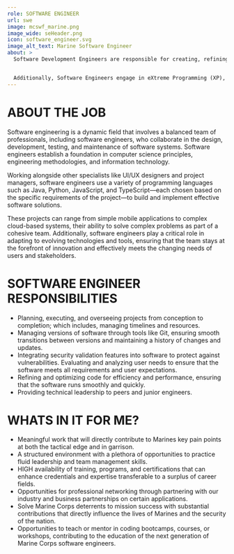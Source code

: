 ```yaml
---
role: SOFTWARE ENGINEER
url: swe
image: mcswf_marine.png
image_wide: seHeader.png
icon: software_engineer.svg
image_alt_text: Marine Software Engineer
about: >
  Software Development Engineers are responsible for creating, refining, and launching applications. They prioritize high availability, minimal latency, and scalability. Their approach is to first implement user stories from the backlog and adopt a test-first methodology. This strategy helps them to ensure that the software is free of bugs or security vulnerabilities.


  Additionally, Software Engineers engage in eXtreme Programming (XP), a collaborative method where pairs of engineers simultaneously work on the same code segment. This facilitates knowledge sharing and context understanding.
--- 
```

# ABOUT THE JOB
  Software engineering is a dynamic field that involves a balanced team of professionals, including software engineers, who collaborate in the design, development, testing, and maintenance of software systems. Software engineers establish a foundation in computer science principles, engineering methodologies, and information technology.

  Working alongside other specialists like UI/UX designers and project managers, software engineers use a variety of programming languages such as Java, Python, JavaScript, and TypeScript—each chosen based on the specific requirements of the project—to build and implement effective software solutions. 

  These projects can range from simple mobile applications to complex cloud-based systems, their ability to solve complex problems as part of a cohesive team. Additionally, software engineers play a critical role in adapting to evolving technologies and tools, ensuring that the team stays at the forefront of innovation and effectively meets the changing needs of users and stakeholders.
# SOFTWARE ENGINEER RESPONSIBILITIES
  - Planning, executing, and overseeing projects from conception to completion; which includes, managing timelines and resources.
  - Managing versions of software through tools like Git, ensuring smooth transitions between versions and maintaining a history of changes and updates.
  - Integrating security validation features into software to protect against vulnerabilities.
  Evaluating and analyzing user needs to ensure that the software meets all requirements and user expectations.
  - Refining and optimizing code for efficiency and performance, ensuring that the software runs smoothly and quickly.
  - Providing technical leadership to peers and junior engineers.
# WHATS IN IT FOR ME?
  - Meaningful work that will directly contribute to Marines key pain points at both the tactical edge and in garrison. 
  - A structured environment with a plethora of opportunities to practice fluid leadership and team management skills.
  - HIGH availability of training, programs, and certifications that can enhance credentials and expertise transferable to a surplus of career fields.
  - Opportunities for professional networking through partnering with our industry and business partnerships on certain applications. 
  - Solve Marine Corps deterrents to mission success with substantial contributions that directly influence the lives of Marines and the security of the nation.
  - Opportunities to teach or mentor in coding bootcamps, courses, or workshops, contributing to the education of the next generation of Marine Corps software engineers.
